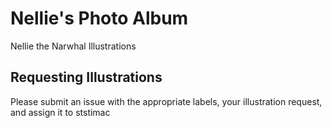# Nellie's Photo Album

Nellie the Narwhal Illustrations

## Requesting Illustrations

Please submit an issue with the appropriate labels, your illustration request, and assign it to ststimac 
